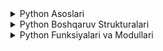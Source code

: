 <details>
<summary>
Python Asoslari
</summary>


Python - bu o'rganish oson, ammo juda kuchli dasturlash tili. U veb-dasturlash, ma'lumotlar tahlili, sun'iy intellekt va boshqa ko'plab sohalarda qo'llaniladi. Bu darsda biz Pythonning asosiy tushunchalarini, jumladan, o'zgaruvchilar, ma'lumotlar turlari, operatorlar va boshqaruv strukturalarini ko'rib chiqamiz.

### 1-qism: Python bilan tanishuv

**Python nima?**

Python - bu yuqori darajadagi, interpretatsiya qilinadigan, umumiy maqsadli dasturlash tili. Uning dizayn falsafasi kodni o'qishni osonlashtirishga qaratilgan va u sodda sintaksisdan foydalanadi. Bu esa Pythonni yangi boshlovchilar uchun ideal tilga aylantiradi.

**Pythonni o'rnatish**

Pythonni o'rnatish uchun python.org saytidan yuklab olishingiz mumkin. O'rnatish jarayoni juda oddiy va ko'p vaqtni talab qilmaydi.

**Python interpretatori**

Python interpretatori - bu Python kodini bajaradigan dastur. Siz kodni to'g'ridan-to'g'ri interpretatorga yozishingiz yoki faylga saqlab, keyin uni interpretator yordamida bajarishingiz mumkin.

**O'zgaruvchilar**

O'zgaruvchilar - bu ma'lumotlarni saqlash uchun ishlatiladigan konteynerlar. Python-da o'zgaruvchilarni e'lon qilish uchun ularga nom berish va qiymat berish kifoya.

```python
ism = "Ali"
yosh = 20
```

Bu misolda biz `ism` o'zgaruvchisiga "Ali" matnini, `yosh` o'zgaruvchisiga esa 20 raqamini saqladik.

**Ma'lumotlar turlari**

Python-da turli xil ma'lumotlar turlari mavjud. Eng ko'p ishlatiladiganlari:

* **`int`:** Butun sonlar (masalan, 10, -5, 0).

```python
yosh = 20
```

* **`float`:** O'nlik sonlar (masalan, 3.14, -2.5, 0.0).

```python
pi = 3.14
```

* **`str`:** Matnlar (masalan, "Salom", 'Dunyo').

```python
ism = "Ali"
```

* **`bool`:** Mantiqiy qiymatlar (`True` yoki `False`).

```python
talaba = True
```

* **`list`:** Tartiblangan qiymatlar ro'yxati (masalan, `[1, 2, 3]`, `["olma", "anor"]`).

```python
mevalar = ["olma", "anor", "banan"]
```

* **`tuple`:** O'zgarmas tartiblangan qiymatlar ro'yxati (masalan, `(1, 2, 3)`, `("olma", "anor")`).

```python
koordinatalar = (10, 20)
```

* **`dict`:** Kalit-qiymat juftliklari lug'ati (masalan, `{ "ism": "Ali", "yosh": 20 }`).

```python
shaxs = { "ism": "Ali", "yosh": 20 }
```

**Operatorlar**

Operatorlar ma'lumotlar ustida amallar bajarish uchun ishlatiladi. Python-da turli xil operatorlar mavjud, masalan:

* **Arifmetik operatorlar:** `+`, `-`, `*`, `/`, `//` (butun bo'lish), `%` (qoldiq), `**` (daraja).

```python
a = 10
b = 3
print(a + b)  # 13
print(a - b)  # 7
print(a * b)  # 30
print(a / b)  # 3.3333333333333335
print(a // b) # 3
print(a % b)  # 1
print(a ** b) # 1000
```

* **Taqqoslash operatorlari:** `==` (teng), `!=` (teng emas), `>` (kattaroq), `<` (kichikroq), `>=` (kattaroq yoki teng), `<=` (kichikroq yoki teng).

```python
a = 10
b = 5
print(a == b)  # False
print(a != b)  # True
print(a > b)   # True
print(a < b)   # False
print(a >= b)  # True
print(a <= b)  # False
```

* **Mantiqiy operatorlar:** `and` (va), `or` (yoki), `not` (emas).

```python
a = True
b = False
print(a and b) # False
print(a or b)  # True
print(not a)   # False
```

**Kiritish va chiqarish**

* **`input()`:** Foydalanuvchidan ma'lumot olish uchun ishlatiladi.

```python
ism = input("Ismingizni kiriting: ")
print("Salom, " + ism + "!")
```

* **`print()`:** Ma'lumotlarni konsolga chiqarish uchun ishlatiladi.

```python
print("Salom, dunyo!")
```

Bu Python asoslariga qisqacha kirish edi. Keyingi darslarda biz Pythonning boshqa jihatlarini, jumladan, boshqaruv strukturalari, funksiyalar, modullar va boshqalarni ko'rib chiqamiz.

### 2-qism: O'qituvchi boshchiligidagi loyiha: "Do'kon kalkulyatori"

Ushbu loyihada biz birgalikda Python dasturlash tilidan foydalanib, oddiy do'kon kalkulyatorini yaratamiz. Bu kalkulyator yordamida foydalanuvchi mahsulot narxini va sonini kiritib, umumiy narxni hisoblay oladi. Men har bir qadamni tushuntirib beraman va siz meni kuzatib, kodni yozasiz.

**1-qadam: Foydalanuvchidan ma'lumotlarni olish**

```python
mahsulot_narxi = float(input("Mahsulot narxini kiriting (so'mda): "))
mahsulot_soni = int(input("Mahsulot sonini kiriting: "))
```

Bu yerda biz `input()` funksiyasi yordamida foydalanuvchidan mahsulot narxini va sonini so'raymiz. `float()` funksiyasi kiritilgan matnni o'nlik songa (`float`) aylantiradi, `int()` funksiyasi esa butun songa (`int`) aylantiradi.

**2-qadam: Umumiy narxni hisoblash**

```python
umumiy_narx = mahsulot_narxi * mahsulot_soni
```

Bu yerda biz `*` (ko'paytirish) operatoridan foydalanib, mahsulotning umumiy narxini hisoblaymiz va uni `umumiy_narx` o'zgaruvchisiga saqlaymiz.

**3-qadam: Natijani konsolga chiqarish**

```python
print("Umumiy narx:", umumiy_narx, "so'm")
```

Bu yerda biz `print()` funksiyasi yordamida umumiy narxni konsolga chiqaramiz.

**4-qadam: Chegirmani hisoblash**

```python
chegirma = 0.1  # 10% chegirma
chegirma_summasi = umumiy_narx * chegirma
chegirma_bilan_narx = umumiy_narx - chegirma_summasi

print("Chegirma:", chegirma * 100, "%")
print("Chegirma summasi:", chegirma_summasi, "so'm")
print("Chegirma bilan narx:", chegirma_bilan_narx, "so'm")
```

Bu yerda biz chegirmani hisoblaymiz va uni `chegirma` o'zgaruvchisiga saqlaymiz. Keyin, chegirma summasini va chegirma bilan sotilgan narxini hisoblaymiz va ularni konsolga chiqaramiz.

**5-qadam: Soliqni hisoblash**

```python
solik = 0.15  # 15% soliq
solik_summasi = umumiy_narx * soliq
solik_bilan_narx = umumiy_narx + soliq_summasi

print("Soliq:", soliq * 100, "%")
print("Soliq summasi:", soliq_summasi, "so'm")
print("Soliq bilan narx:", soliq_bilan_narx, "so'm")
```

Bu yerda biz soliqni hisoblaymiz va uni `solik` o'zgaruvchisiga saqlaymiz. Keyin, soliq summasini va soliq bilan sotilgan narxini hisoblaymiz va ularni konsolga chiqaramiz.

Bu loyihada biz o'zgaruvchilar, ma'lumotlar turlari, arifmetik operatorlar, `input()` va `print()` funksiyalari bilan ishlashni o'rgandik.


### 3-qism: Mustaqil loyiha: "Shaxsiy byudjet" (Kengaytirilgan)

Ushbu loyihada siz Python dasturlash tilidan foydalanib, shaxsiy byudjetingizni batafsil hisoblaydigan dastur yaratasiz. Bu dastur yordamida siz daromadingizni, xarajatlaringizni va qolgan mablag'ingizni turli kategoriyalar bo'yicha hisoblay olasiz.

**Vazifalar:**

1. **O'zgaruvchilarni e'lon qiling va qiymatlarni bering:**

    * Oylik daromadingiz uchun o'zgaruvchi yarating (masalan, `daromad`).
    * Quyidagi xarajatlar kategoriyalari uchun alohida o'zgaruvchilar yarating:
        * Uy-joy xarajatlari (masalan, `uyJoy`).
        * Oziq-ovqat xarajatlari (masalan, `oziqOvqat`).
        * Transport xarajatlari (masalan, `transport`).
        * Kiyim-kechak xarajatlari (masalan, `kiyim`).
        * O'yin-kulgi xarajatlari (masalan, `oyinKulgi`).
        * Boshqa xarajatlar (masalan, `boshqa`).

**Tushuntirish:**

*   O'zgaruvchilarga nom berishda ularning maqsadini aniq aks ettiruvchi nomlarni tanlang.
*   O'zgaruvchilarga realistik qiymatlarni bering. Masalan, agar oylik daromadingiz 6 000 000 so'm bo'lsa, `daromad` o'zgaruvchisiga 6000000 qiymatini bering.


2. **Umumiy xarajatlarni hisoblang:**

    * Barcha xarajatlarni qo'shib, umumiy xarajatlarni hisoblang va natijani yangi o'zgaruvchiga saqlang (masalan, `umumiyXarajatlar`).

**Tushuntirish:**

*   Arifmetik operatorlardan (`+`) foydalanib, barcha xarajatlar o'zgaruvchilarini qo'shing. Masalan, `umumiyXarajatlar = uyJoy + oziqOvqat + transport + kiyim + oyinKulgi + boshqa`.


3. **Qolgan mablag'ni hisoblang:**

    * Daromadingizdan umumiy xarajatlarni ayirib, qolgan mablag'ni hisoblang va natijani yangi o'zgaruvchiga saqlang (masalan, `qolganMablag`).

**Tushuntirish:**

*   Arifmetik operatorlardan (`-`) foydalanib, daromaddan (`daromad`) umumiy xarajatlarni (`umumiyXarajatlar`) ayiring.


4. **Natijalarni konsolga chiqaring:**

    * `print()` funksiyasi yordamida quyidagi ma'lumotlarni konsolga chiqaring:
        * Oylik daromadingiz.
        * Umumiy xarajatlaringiz.
        * Qolgan mablag'ingiz.

**Tushuntirish:**

*   `print()` funksiyasi ma'lumotlarni konsolga chiqarish uchun ishlatiladi.
*   Matn va o'zgaruvchilarni birlashtirish uchun `+` operatoridan foydalaning. Masalan, `print("Oylik daromad: " + str(daromad) + " so'm")`. `str()` funksiyasi raqamni matnga aylantiradi.


5. **Xarajatlar ulushini hisoblang:**

    * Har bir xarajat kategoriyasining umumiy xarajatlardagi ulushini foizlarda hisoblang va natijalarni yangi o'zgaruvchilarga saqlang (masalan, `uyJoyUlushi`, `oziqOvqatUlushi` va hokazo).

**Tushuntirish:**

*   Har bir xarajat kategoriyasi uchun quyidagi formulani qo'llang: `(kategoriya qiymati / umumiyXarajatlar) * 100`. Masalan, `uyJoyUlushi = (uyJoy / umumiyXarajatlar) * 100`.


6. **Natijalarni konsolga chiqaring:**

    * `print()` funksiyasi yordamida har bir xarajat kategoriyasining ulushini foizlarda konsolga chiqaring.

**Tushuntirish:**

*   `print()` funksiyasi yordamida matn va o'zgaruvchilarni birlashtirib chiqaring. Masalan, `print("Uy-joy xarajatlari ulushi: " + str(uyJoyUlushi) + "%")`.


**Qo'shimcha vazifalar:**

*   Byudjetingizni rejalashtirish uchun foydalanuvchidan ma'lumotlarni so'rang (`input()` funksiyasi yordamida).
*   Foydalanuvchi kiritgan ma'lumotlar asosida hisob-kitoblarni bajaring va natijalarni konsolga chiqaring.
*   Eng ko'p xarajat qilinadigan kategoriyani aniqlang va konsolga chiqaring.
</details>




<details>
<summary>
Python Boshqaruv Strukturalari
</summary>

Dasturlashda kodning bajarilish oqimini boshqarish uchun boshqaruv strukturalaridan foydalaniladi. Bu strukturalar yordamida siz ma'lum bir shartlarga qarab turli xil kod bloklarini bajarishingiz yoki kod bloklarini bir necha marta takrorlashingiz mumkin. Python-da ikkita asosiy boshqaruv strukturasi mavjud: shartli operatorlar va sikllar.

### 1-qism: Shartli operatorlar va sikllar bilan tanishuv

**Shartli operatorlar**

Shartli operatorlar ma'lum bir shart bajarilishiga qarab kodni bajarish uchun ishlatiladi. Python-da quyidagi shartli operatorlar mavjud:

* **`if`:** Agar shart rost (`True`) bo'lsa, kod blokini bajaradi.
* **`elif`:** Agar `if` sharti yolg'on (`False`) bo'lsa va `elif` sharti rost bo'lsa, kod blokini bajaradi.
* **`else`:** Agar barcha shartlar yolg'on bo'lsa, kod blokini bajaradi.

**`if` operatori**

`if` operatori eng oddiy shartli operatordir. U quyidagi sintaksisga ega:

```python
if shart:
  # shart rost bo'lsa, bu kod bloki bajariladi
```

**Misol:**

```python
yosh = 20

if yosh >= 18:
  print("Siz voyaga yetgansiz.")
```

Bu misolda, agar `yosh` o'zgaruvchisi 18 dan katta yoki teng bo'lsa, "Siz voyaga yetgansiz." xabari konsolga chiqariladi.

**`elif` va `else` operatorlari**

`elif` va `else` operatorlari `if` operatori bilan birgalikda ishlatiladi. `elif` operatori bir nechta shartlarni tekshirish uchun ishlatiladi. `else` operatori esa barcha shartlar yolg'on bo'lganda bajariladigan kod blokini belgilaydi.

```python
if shart1:
  # shart1 rost bo'lsa, bu kod bloki bajariladi
elif shart2:
  # shart1 yolg'on va shart2 rost bo'lsa, bu kod bloki bajariladi
else:
  # barcha shartlar yolg'on bo'lsa, bu kod bloki bajariladi
```

**Misol:**

```python
baho = 75

if baho >= 90:
  print("Sizning bahongiz a'lo.")
elif baho >= 70:
  print("Sizning bahongiz yaxshi.")
else:
  print("Sizning bahongiz qoniqarsiz.")
```

Bu misolda, `baho` o'zgaruvchisi 75 ga teng bo'lgani uchun ikkinchi shart (`baho >= 70`) rost bo'ladi va "Sizning bahongiz yaxshi." xabari konsolga chiqariladi.

**Sikllar**

Sikllar biror bir kod blokini bir necha marta takrorlash uchun ishlatiladi. Python-da ikkita asosiy sikl turi mavjud: `for` va `while`.

**`for` sikli**

`for` sikli ma'lum bir ketma-ketlik (masalan, ro'yxat, satr) bo'yicha iteratsiya qilish uchun ishlatiladi.

```python
for element in ketma-ketlik:
  # takrorlanadigan kod bloki
```

**Misol:**

```python
mevalar = ["olma", "anor", "banan"]

for meva in mevalar:
  print(meva)
```

Bu misolda `mevalar` ro'yxatidagi har bir element uchun `print(meva)` kodi bajariladi va meva nomi konsolga chiqariladi.

**`while` sikli**

`while` sikli shart rost bo'lguncha takrorlanadi.

```python
while shart:
  # takrorlanadigan kod bloki
```

**Misol:**

```python
i = 0

while i < 5:
  print(i)
  i += 1
```

Bu misolda `i` o'zgaruvchisi 0 dan boshlanadi va har bir iteratsiyada 1 ga oshiriladi. Sikl `i` o'zgaruvchisi 5 dan kichik bo'lguncha davom etadi. Har bir iteratsiyada `print(i)` kodi bajariladi va `i` o'zgaruvchisining qiymati konsolga chiqariladi.

**Sikllarni boshqarish**

Sikllarni boshqarish uchun `break` va `continue` kalit so'zlaridan foydalanish mumkin.

* **`break`:** Siklni to'xtatish uchun ishlatiladi.
* **`continue`:** Siklning joriy iteratsiyasini to'xtatib, keyingi iteratsiyaga o'tish uchun ishlatiladi.

**Misol:**

```python
for i in range(10):
  if i == 5:
    break  # Siklni to'xtatish
  print(i)

for i in range(10):
  if i % 2 == 0:
    continue  # Juft raqamlarni tashlab o'tish
  print(i)
```

Bu misollarda birinchi sikl `i` o'zgaruvchisi 5 ga teng bo'lganda to'xtatiladi. Ikkinchi siklda esa juft raqamlar tashlab o'tiladi va faqat toq raqamlar konsolga chiqariladi.

Shartli operatorlar va sikllar yordamida siz dasturlaringizni yanada aqlli va moslashuvchan qilishingiz mumkin.

### 2-qism: O'qituvchi boshchiligidagi loyiha: "Raqam o'yini"

Ushbu loyihada biz birgalikda Python boshqaruv strukturalaridan foydalanib, foydalanuvchi bilan raqam o'yini o'ynaymiz. Kompyuter 1 dan 100 gacha tasodifiy raqam o'ylaydi va foydalanuvchi bu raqamni topishga harakat qiladi. Men har bir qadamni tushuntirib beraman va siz meni kuzatib, kodni yozasiz.

**1-qadam: Tasodifiy raqam generatsiya qilish**

```python
import random

tasodifiy_raqam = random.randint(1, 100)
```

Bu yerda biz `random` modulini import qildik va `randint(1, 100)` funksiyasi yordamida 1 dan 100 gacha tasodifiy butun son yaratdik. Bu son `tasodifiy_raqam` o'zgaruvchisiga saqlanadi.

**2-qadam: Foydalanuvchidan taxmin qilishni so'rash**

```python
taxmin = int(input("1 dan 100 gacha raqam o'yladim. Taxmin qiling: "))
```

Bu yerda biz `input()` funksiyasi yordamida foydalanuvchidan raqam kiritishni so'raymiz. Kiritilgan qiymat `int()` funksiyasi yordamida butun songa aylantiriladi va `taxmin` o'zgaruvchisiga saqlanadi.

**3-qadam: Taxminni tekshirish**

```python
if taxmin < tasodifiy_raqam:
  print("Kattaroq raqam kiriting.")
elif taxmin > tasodifiy_raqam:
  print("Kichikroq raqam kiriting.")
else:
  print("To'g'ri topdingiz!")
```

Bu yerda biz `if`, `elif` va `else` operatorlaridan foydalanib, foydalanuvchi kiritgan raqamni tasodifiy raqam bilan taqqoslaymiz. Agar kiritilgan raqam kichik bo'lsa, "Kattaroq raqam kiriting." xabari chiqadi. Agar katta bo'lsa, "Kichikroq raqam kiriting." xabari chiqadi. Agar raqamlar teng bo'lsa, "To'g'ri topdingiz!" xabari chiqadi.

**4-qadam: Sikl yaratish**

```python
while taxmin != tasodifiy_raqam:
  taxmin = int(input("Yana urinib ko'ring: "))
  if taxmin < tasodifiy_raqam:
    print("Kattaroq raqam kiriting.")
  elif taxmin > tasodifiy_raqam:
    print("Kichikroq raqam kiriting.")
  else:
    print("To'g'ri topdingiz!")
```

Bu yerda biz `while` siklidan foydalanib, foydalanuvchi to'g'ri raqamni kiritmaguncha o'yinni davom ettiramiz.

**5-qadam: Urinishlar sonini hisoblash**

```python
urinishlar_soni = 0

while taxmin != tasodifiy_raqam:
  urinishlar_soni += 1
  taxmin = int(input("Yana urinib ko'ring: "))
  if taxmin < tasodifiy_raqam:
    print("Kattaroq raqam kiriting.")
  elif taxmin > tasodifiy_raqam:
    print("Kichikroq raqam kiriting.")
  else:
    print("To'g'ri topdingiz! Siz", urinishlar_soni, "ta urinishda topdingiz.")
```

Bu yerda biz `urinishlar_soni` o'zgaruvchisini qo'shib, foydalanuvchi nechta urinishda to'g'ri raqamni topganini hisoblaymiz.

Bu loyihada biz `if`, `elif`, `else` va `while` boshqaruv strukturalaridan foydalandik.

### 3-qism: Mustaqil loyiha: "Parol generatori"

Ushbu loyihada siz Python boshqaruv strukturalaridan foydalanib, tasodifiy parol yaratuvchi dastur tuzasiz. Foydalanuvchi parol uzunligini va unda qanday belgilar bo'lishini tanlaydi (harflar, raqamlar, maxsus belgilar).

**Vazifalar:**

1. **Kerakli modullarni import qiling:**

    * `random` modulini import qiling.
    * `string` modulini import qiling.

**Tushuntirish:**

*   Modullarni import qilish uchun `import` kalit so'zidan foydalaning.
*   Har bir modulni alohida qatorda import qiling.


2. **Foydalanuvchidan parol uzunligini so'rang:**

    * `input()` funksiyasi yordamida foydalanuvchidan parol uzunligini so'rang.
    * Kiritilgan qiymatni butun songa aylantiring (`int()` funksiyasi yordamida) va uni o'zgaruvchiga saqlang.

**Tushuntirish:**

*   `input()` funksiyasi ichida foydalanuvchiga ko'rsatiladigan xabarni yozing.
*   `int()` funksiyasi yordamida `input()` funksiyasi qaytargan qiymatni butun songa aylantiring.
*   Natijani saqlash uchun o'zgaruvchi yarating va unga `=` operatori yordamida qiymatni bering.


3. **Foydalanuvchidan parolda qanday belgilar bo'lishini so'rang:**

    * Foydalanuvchidan parolda harflar (`harflar`), raqamlar (`raqamlar`) va maxsus belgilar (`maxsus_belgilar`) bo'lishini xohlaydimi yoki yo'qmi so'rang.
    * Har bir savol uchun `input()` funksiyasidan foydalaning va javoblarni `boolean` (rost/yolg'on) o'zgaruvchilarga saqlang.

**Tushuntirish:**

*   Har bir savol uchun alohida `input()` funksiyasini chaqiring.
*   `if` shartidan foydalanib, foydalanuvchi javobini tekshiring.
*   Agar javob "ha" bo'lsa, `boolean` o'zgaruvchisiga `True` qiymatini bering, aks holda `False` qiymatini bering.


4. **Parol generatsiya qilish uchun belgilar to'plamini yarating:**

    * Bo'sh matn (`string`) o'zgaruvchisi yarating.
    * Agar foydalanuvchi harflar bo'lishini xohlasa, `string.ascii_letters` qiymatini `belgilar` o'zgaruvchisiga qo'shing (`+=` operatoridan foydalaning).
    * Agar foydalanuvchi raqamlar bo'lishini xohlasa, `string.digits` qiymatini `belgilar` o'zgaruvchisiga qo'shing.
    * Agar foydalanuvchi maxsus belgilar bo'lishini xohlasa, `string.punctuation` qiymatini `belgilar` o'zgaruvchisiga qo'shing.

**Tushuntirish:**

*   Avval bo'sh matn o'zgaruvchisi yarating. Buning uchun `belgilar = ""` deb yozing. Bu o'zgaruvchi keyinchalik parolni yaratish uchun ishlatiladigan belgilar to'plamini saqlaydi.
*   `if` shartidan foydalanib, foydalanuvchi harflar bo'lishini xohlaydimi yoki yo'qmi tekshiring. Agar xohlasa, `string.ascii_letters` qiymatini `belgilar` o'zgaruvchisiga qo'shing. `string.ascii_letters` - bu barcha kichik va katta lotin harflarini o'z ichiga olgan matn. Uni qo'shish uchun `+=` operatoridan foydalaning. Masalan, `belgilar += string.ascii_letters`.
*   Xuddi shunday, `if` shartidan foydalanib, foydalanuvchi raqamlar bo'lishini xohlaydimi yoki yo'qmi tekshiring. Agar xohlasa, `string.digits` qiymatini `belgilar` o'zgaruvchisiga qo'shing. `string.digits` - bu barcha raqamlarni (0 dan 9 gacha) o'z ichiga olgan matn.
*   Va nihoyat, `if` shartidan foydalanib, foydalanuvchi maxsus belgilar bo'lishini xohlaydimi yoki yo'qmi tekshiring. Agar xohlasa, `string.punctuation` qiymatini `belgilar` o'zgaruvchisiga qo'shing. `string.punctuation` - bu barcha maxsus belgilarni (masalan, `!@#$%^&*()`) o'z ichiga olgan matn.


5. **Tasodifiy parolni yarating:**

    * `random.choices()` funksiyasi yordamida `belgilar` o'zgaruvchisidan tasodifiy belgilarni tanlang. Tanlanadigan belgilar soni foydalanuvchi kiritgan parol uzunligiga teng bo'lsin.
    * Tanlangan belgilarni birlashtirib, parolni yarating (`join()` metodidan foydalaning).
    * Yaratilgan parolni `alert()` funksiyasi orqali ko'rsating.

**Tushuntirish:**

*   `random.choices()` funksiyasi berilgan ketma-ketlikdan (bizning holatda `belgilar` o'zgaruvchisi) tasodifiy elementlarni tanlaydi. Bu funksiya ikkita parametr qabul qiladi: birinchi parametr - bu tanlov qilinadigan ketma-ketlik, ikkinchi parametr esa tanlanadigan elementlar soni. Masalan, agar foydalanuvchi parol uzunligini 12 deb kiritgan bo'lsa, `random.choices(belgilar, k=12)` deb yozing.
*   `random.choices()` funksiyasi ro'yxat qaytaradi. Bu ro'yxatdagi elementlarni birlashtirib, matn (parol) hosil qilish uchun `join()` metodidan foydalaning. Masalan, `''.join(random.choices(belgilar, k=12))`. Bu yerda biz bo'sh matn (`''`) dan foydalanib, ro'yxat elementlarini hech qanday ajratuvchisiz birlashtiramiz.
*   Yaratilgan parolni `alert()` funksiyasi yordamida foydalanuvchiga ko'rsating.


Ushbu loyiha orqali siz shartli operatorlar, sikllar va matnlar bilan ishlashni mustaqil ravishda mashq qilasiz.
</details>




<details>
<summary>
Python Funksiyalari va Modullari
</summary>

Funksiyalar - bu ma'lum bir vazifani bajarish uchun birlashtirilgan kod bloklari. Ular kodni qayta ishlatish imkonini beradi va dasturlarni yanada tartibli va tushunarli qiladi. Modullar esa bir nechta funksiyalar va o'zgaruvchilarni o'z ichiga olgan fayllardir. Ular kodni tashkil qilish va qayta ishlatish uchun ishlatiladi.

### 1-qism: Funksiyalar va modullar bilan tanishuv

**Funksiyalar**

Funksiyani mini-dastur deb tasavvur qilishingiz mumkin. U ma'lum bir vazifani bajarish uchun mo'ljallangan va kerak bo'lganda chaqirilishi mumkin. Funksiyalar kodni takrorlashni kamaytiradi va dasturlarni yanada tushunarli qiladi.

**Funksiyani e'lon qilish**

Funksiyani e'lon qilish uchun `def` kalit so'zidan foydalaniladi. Funksiya nomi, parametrlari va kod bloki ko'rsatiladi.

```python
def funksiya_nomi(parametr1, parametr2, ...):
  # Kod bloki
```

* **`def`:** Funksiya e'lon qilish uchun kalit so'z.
* **`funksiya_nomi`:** Funksiyaning nomi. O'zingiz xohlagan nomni berishingiz mumkin.
* **`parametr1, parametr2, ...`:** Funksiyaga uzatiladigan qiymatlar.
* **`Kod bloki`:** Funksiya bajaradigan kod.

**Misol:**

```python
def salomlashish(ism):
  print("Salom, " + ism + "!")
```

Bu misolda `salomlashish` nomli funksiya e'lon qilingan. Bu funksiya bitta parametr (`ism`) qabul qiladi va konsolga "Salom, [ism]!" xabarini chiqaradi.

**Funksiyani chaqirish**

Funksiyani chaqirish uchun uning nomini va qavslarni yozish kerak. Agar funksiya parametrlar qabul qilsa, qavslar ichida parametrlar qiymatlarini ko'rsatish kerak.

```python
salomlashish("Ali") # Konsolga "Salom, Ali!" chiqadi
```

**`return` operatori**

`return` operatori funksiyaning qiymat qaytarishi uchun ishlatiladi.

```python
def qoshish(a, b):
  return a + b

natija = qoshish(5, 3) # natija = 8
```

Bu misolda `qoshish` funksiyasi ikkita parametr (`a` va `b`) qabul qiladi va ularning yig'indisini qaytaradi.

**Modullar**

Modullar - bu bir nechta funksiyalar va o'zgaruvchilarni o'z ichiga olgan fayllardir. Ular kodni tashkil qilish va qayta ishlatish uchun ishlatiladi.

**Modulni import qilish**

Modulni import qilish uchun `import` kalit so'zidan foydalaniladi.

```python
import math
```

Bu misolda `math` moduli import qilingan. Endi siz `math` modulida mavjud bo'lgan funksiyalar va o'zgaruvchilardan foydalanishingiz mumkin.

**Misol:**

```python
import math

pi = math.pi
print(pi) # 3.141592653589793
```

Bu misolda `math.pi` o'zgaruvchisi `pi` o'zgaruvchisiga o'zlashtirildi va keyin konsolga chiqarildi.

**Moduldan ma'lum bir funksiya yoki o'zgaruvchini import qilish**

Moduldan ma'lum bir funksiya yoki o'zgaruvchini import qilish uchun `from` kalit so'zidan foydalanish mumkin.

```python
from math import pi
print(pi) # 3.141592653589793
```

Bu misolda `math` modulida mavjud bo'lgan `pi` o'zgaruvchisi import qilingan.

**Funksiyalar va modullarni amalda qo'llash**

Funksiyalar va modullar kodni qayta ishlatish imkonini beradi va dasturlarni yanada tartibli va tushunarli qiladi. Ularni yaxshi tushunish sizga murakkabroq dasturlarni yaratishga yordam beradi.

You're right, that project was quite basic. Let's make it a bit more challenging while still sticking to the concepts covered so far.

### 2-qism: O'qituvchi boshchiligidagi loyiha: "Tekst analizatori"

Ushbu loyihada biz birgalikda Python funksiyalari va `string` moduli yordamida matnni tahlil qiladigan dastur yaratamiz. Bu dastur matndagi so'zlar sonini, harflar sonini va boshqa statistik ma'lumotlarni hisoblaydi. Men har bir qadamni tushuntirib beraman va siz meni kuzatib, kodni yozasiz.

**1-qadam: Foydalanuvchidan matn olish**

```python
matn = input("Matn kiriting: ")
```

Bu yerda biz `input()` funksiyasi yordamida foydalanuvchidan matn kiritishni so'raymiz va uni `matn` o'zgaruvchisiga saqlaymiz.

**2-qadam: So'zlar sonini hisoblash funksiyasini yaratish**

```python
def sozlar_soni(matn):
  """Matndagi so'zlar sonini qaytaradi."""
  sozlar = matn.split()
  return len(sozlar)
```

Bu yerda biz `sozlar_soni` nomli funksiya yaratdik. Bu funksiya `matn` parametrini qabul qiladi va undagi so'zlar sonini qaytaradi. `split()` metodi matnni so'zlarga ajratadi va ro'yxat qaytaradi. `len()` funksiyasi esa ro'yxatdagi elementlar sonini qaytaradi.

**3-qadam: Harflar sonini hisoblash funksiyasini yaratish**

```python
def harflar_soni(matn):
  """Matndagi harflar sonini qaytaradi."""
  soni = 0
  for belgi in matn:
    if belgi.isalpha():
      soni += 1
  return soni
```

Bu yerda biz `harflar_soni` nomli funksiya yaratdik. Bu funksiya `matn` parametrini qabul qiladi va undagi harflar sonini qaytaradi. `isalpha()` metodi belgi harf ekanligini tekshiradi.

**4-qadam: Katta harflar sonini hisoblash funksiyasini yaratish**

```python
def katta_harflar_soni(matn):
  """Matndagi katta harflar sonini qaytaradi."""
  soni = 0
  for belgi in matn:
    if belgi.isupper():
      soni += 1
  return soni
```

Bu yerda biz `katta_harflar_soni` nomli funksiya yaratdik. Bu funksiya `matn` parametrini qabul qiladi va undagi katta harflar sonini qaytaradi. `isupper()` metodi belgi katta harf ekanligini tekshiradi.

**5-qadam: Kichik harflar sonini hisoblash funksiyasini yaratish**

```python
def kichik_harflar_soni(matn):
  """Matndagi kichik harflar sonini qaytaradi."""
  soni = 0
  for belgi in matn:
    if belgi.islower():
      soni += 1
  return soni
```

Bu yerda biz `kichik_harflar_soni` nomli funksiya yaratdik. Bu funksiya `matn` parametrini qabul qiladi va undagi kichik harflar sonini qaytaradi. `islower()` metodi belgi kichik harf ekanligini tekshiradi.

**6-qadam: Funksiyalarni chaqirish va natijalarni ko'rsatish**

```python
print("So'zlar soni:", sozlar_soni(matn))
print("Harflar soni:", harflar_soni(matn))
print("Katta harflar soni:", katta_harflar_soni(matn))
print("Kichik harflar soni:", kichik_harflar_soni(matn))
```

Bu yerda biz yaratgan funksiyalarni chaqiramiz va ularga `matn` o'zgaruvchisini parametr sifatida beramiz. Funksiyalar qaytargan qiymatlarni `print()` funksiyasi yordamida konsolga chiqaramiz.

Bu loyihada biz funksiyalarni e'lon qilishni, ularga parametrlar berishni, funksiyalarni chaqirishni, `return` operatori yordamida qiymat qaytarishni, `string` modulida mavjud bo'lgan `isalpha()`, `isupper()` va `islower()` metodlari bilan ishlashni o'rgandik.

### 3-qism: Mustaqil loyiha: "O'yin: Topishmoq"

Ushbu loyihada siz Python funksiyalari va ro'yxatlaridan foydalanib, topishmoq o'yini yaratasiz. Dastur foydalanuvchiga topishmoqni ko'rsatadi va foydalanuvchi javobni kiritadi. 

**Vazifalar:**

1. **Topishmoqlar ro'yxatini yarating:**

    * `topishmoqlar` nomli ro'yxat yarating.
    * Ro'yxatning har bir elementi lug'at (`dict`) bo'lsin va quyidagi kalitlarga ega bo'lsin:
        * `"savol"`: Topishmoq matni (matn).
        * `"javob"`: Topishmoqning javobi (matn).

    **Tushuntirish:**

    *   Ro'yxat yaratish uchun kvadrat qavslar (`[]`) dan foydalaning.
    *   Ro'yxat ichida har bir topishmoq uchun alohida lug'at yarating.
    *   Lug'atlar jingalak qavslar (`{}`) ichida yaratiladi. Masalan, `{"savol": "Qishda oq, yozda yashil. Nima u?", "javob": "archa"}`
    *   Lug'at ichida kalit-qiymat juftliklarini vergul (`,`) bilan ajrating.
    *   Kalitlarni qo'shtirnoq ichida yozing (masalan, `"savol"`).
    *   Matnli qiymatlarni ham qo'shtirnoq ichida yozing (masalan, "Qishda oq, yozda yashil. Nima u?").
    

2. **Topishmoqni ko'rsatuvchi funksiya yarating:**

    * Funksiya nomi sifatida `topishmoq_kursat` ni tanlang.
    * Funksiya bitta parametr qabul qilsin: topishmoq (lug'at).
    * Funksiya ichida `print()` funksiyasi yordamida topishmoq matnini konsolga chiqaring.
    * `input()` funksiyasi yordamida foydalanuvchidan javobni so'rang va uni qaytaring.

    **Tushuntirish:**

    *   Funksiyalarni yaratish uchun `def` kalit so'zidan foydalaning.
    *   Funksiya nomini va parametrlarini qavslar ichida ko'rsating.
    *   Funksiya tanasini ikki nuqta (`:`) bilan tugating.
    *   Funksiya ichida `print()` funksiyasidan foydalanib, topishmoq matnini konsolga chiqaring. Buning uchun `print(topishmoq["savol"])` deb yozing.
    *   `input()` funksiyasi yordamida foydalanuvchidan javobni so'rang. Masalan, `javob = input("Javobingizni kiriting: ")`.
    *   `return` operatori yordamida foydalanuvchi kiritgan javobni qaytaring.


3. **Javobni tekshiruvchi funksiya yarating:**

    * Funksiya nomi sifatida `javobni_tekshir` ni tanlang.
    * Funksiya ikkita parametr qabul qilsin: topishmoq (lug'at) va foydalanuvchi javobi (matn).
    * Funksiya ichida foydalanuvchi javobini topishmoqning to'g'ri javobi bilan solishtiring.
    * Agar javob to'g'ri bo'lsa, "To'g'ri!" xabarini qaytaring.
    * Agar javob noto'g'ri bo'lsa, "Noto'g'ri. To'g'ri javob: [to'g'ri javob]" xabarini qaytaring.

    **Tushuntirish:**

    *   Funksiyalarni yaratish uchun `def` kalit so'zidan foydalaning.
    *   Funksiya nomini va parametrlarini qavslar ichida ko'rsating.
    *   Funksiya tanasini ikki nuqta (`:`) bilan tugating.
    *   `if` shartidan foydalanib, foydalanuvchi javobini topishmoqning to'g'ri javobi bilan solishtiring.
    *   Taqqoslashda katta-kichik harflarni e'tiborga olmaslik uchun `.lower()` metodidan foydalaning. Masalan, `if javob.lower() == topishmoq["javob"].lower():`.
    *   Agar javob to'g'ri bo'lsa, `return "To'g'ri!"` deb yozing.
    *   Agar javob noto'g'ri bo'lsa, `return "Noto'g'ri. To'g'ri javob: " + topishmoq["javob"]` deb yozing.


4. **O'yinni boshqaruvchi funksiya yarating:**

    * Funksiya nomi sifatida `oyin_boshla` ni tanlang.
    * Funksiya ichida `random` moduli yordamida `topishmoqlar` ro'yxatidan tasodifiy topishmoq tanlang.
    * `topishmoq_kursat` funksiyasini chaqirib, topishmoqni ko'rsating va foydalanuvchi javobini oling.
    * `javobni_tekshir` funksiyasini chaqirib, javobni tekshiring va natijani konsolga chiqaring.

    **Tushuntirish:**

    *   Funksiyalarni yaratish uchun `def` kalit so'zidan foydalaning.
    *   Funksiya nomini va parametrlarini qavslar ichida ko'rsating.
    *   Funksiya tanasini ikki nuqta (`:`) bilan tugating.
    *   `random.choice()` funksiyasi ro'yxatdan tasodifiy element tanlash uchun ishlatiladi. Masalan, `tanlangan_topishmoq = random.choice(topishmoqlar)`.
    *   `topishmoq_kursat` funksiyasini chaqiring va unga `tanlangan_topishmoq` o'zgaruvchisini parametr sifatida bering. Qaytarilgan qiymatni (foydalanuvchi javobini) yangi o'zgaruvchiga saqlang.
    *   `javobni_tekshir` funksiyasini chaqiring va unga `tanlangan_topishmoq` va foydalanuvchi javobini parametr sifatida bering. Qaytarilgan qiymatni (natijani) `print()` funksiyasi yordamida konsolga chiqaring.


5. **O'yinni ishga tushiring:**

    * `oyin_boshla` funksiyasini chaqiring.

**Tushuntirish:**

*   Dasturni ishga tushirish uchun asosiy funksiyani chaqiring.


Ushbu loyiha orqali siz funksiyalar, ro'yxatlar va lug'atlar bilan ishlashni mustaqil ravishda mashq qilasiz.
</details>